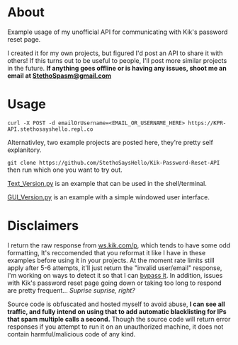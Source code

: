 # About
Example usage of my unofficial API for communicating with Kik's password reset page. 

I created it for my own projects, but figured I'd post an API to share it with others! If this turns out to be useful to people, I'll post more similar projects in the future. **If anything goes offline or is having any issues, shoot me an email at StethoSpasm@gmail.com**

# Usage
`curl -X POST -d emailOrUsername=<EMAIL_OR_USERNAME_HERE> https://KPR-API.stethosayshello.repl.co`

Alternativley, two example projects are posted here, they're pretty self explanitory.

`git clone https://github.com/StethoSaysHello/Kik-Password-Reset-API` then run which one you want to try out.

[Text_Version.py](https://github.com/StethoSaysHello/Kik-Password-Reset-API/blob/main/Text_Version.py) is an example that can be used in the shell/terminal.  

[GUI_Version.py](https://github.com/StethoSaysHello/Kik-Password-Reset-API/blob/main/GUI_Version.py) is an example with a simple windowed user interface.

# Disclaimers
I return the raw response from [ws.kik.com/p](https://ws.kik.com/p), which tends to have some odd formatting, It's reccomended that you reformat it like I have in these examples before using it in your projects. At the moment rate limits still apply after 5-6 attempts, it'll just return the "invalid user/email" response, I'm working on ways to detect it so that I can [bypass it](https://stackoverflow.com/questions/55872164/how-to-rotate-proxies-on-a-python-requests/68451842#68451842). In addition, issues with Kik's password reset page going down or taking too long to respond are pretty frequent... _Suprise suprise, right?_

Source code is obfuscated and hosted myself to avoid abuse, **I can see all traffic, and fully intend on using that to add automatic blacklisting for IPs that spam multiple calls a second.** Though the source code will return error responses if you attempt to run it on an unauthorized machine, it does not contain harmful/malicious code of any kind.


